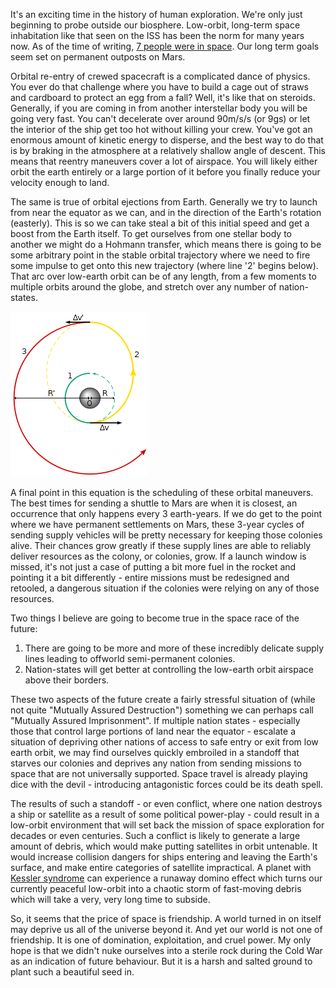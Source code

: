 It's an exciting time in the history of human exploration. We're only just beginning to probe outside our biosphere. Low-orbit, long-term space inhabitation like that seen on the ISS has been the norm for many years now. As of the time of writing, [7 people were in space]( https://www.howmanypeopleareinspacerightnow.com/). Our long term goals seem set on permanent outposts on Mars.

Orbital re-entry of crewed spacecraft is a complicated dance of physics. You ever do that challenge where you have to build a cage out of straws and cardboard to protect an egg from a fall? Well, it's like that on steroids. Generally, if you are coming in from another interstellar body you will be going very fast. You can't decelerate over around 90m/s/s (or 9gs) or let the interior of the ship get too hot without killing your crew. You've got an enormous amount of kinetic energy to disperse, and the best way to do that is by braking in the atmosphere at a relatively shallow angle of descent. This means that reentry maneuvers cover a lot of airspace. You will likely either orbit the earth entirely or a large portion of it before you finally reduce your velocity enough to land.

The same is true of orbital ejections from Earth. Generally we try to launch from near the equator as we can, and in the direction of the Earth's rotation (easterly). This is so we can take steal a bit of this initial speed and get a boost from the Earth itself. To get ourselves from one stellar body to another we might do a Hohmann transfer, which means there is going to be some arbitrary point in the stable orbital trajectory where we need to fire some impulse to get onto this new trajectory (where line '2' begins below). That arc over low-earth orbit can be of any length, from a few moments to multiple orbits around the globe, and stretch over any number of nation-states.

![A diagram of a Hohmann transfer, credit to WikiCommons](img/220px-Hohmann_transfer_orbit.svg.png)

A final point in this equation is the scheduling of these orbital maneuvers. The best times for sending a shuttle to Mars are when it is closest, an occurrence that only happens every 3 earth-years. If we do get to the point where we have permanent settlements on Mars, these 3-year cycles of sending supply vehicles will be pretty necessary for keeping those colonies alive. Their chances grow greatly if these supply lines are able to reliably deliver resources as the colony, or colonies, grow. If a launch window is missed, it's not just a case of putting a bit more fuel in the rocket and pointing it a bit differently - entire missions must be redesigned and retooled, a dangerous situation if the colonies were relying on any of those resources.

Two things I believe are going to become true in the space race of the future:

1) There are going to be more and more of these incredibly delicate supply lines leading to offworld semi-permanent colonies.
2) Nation-states will get better at controlling the low-earth orbit airspace above their borders.

These two aspects of the future create a fairly stressful situation of (while not quite "Mutually Assured Destruction") something we can perhaps call "Mutually Assured Imprisonment". If multiple nation states - especially those that control large portions of land near the equator - escalate a situation of depriving other nations of access to safe entry or exit from low earth orbit, we may find ourselves quickly embroiled in a standoff that starves our colonies and deprives any nation from sending missions to space that are not universally supported. Space travel is already playing dice with the devil - introducing antagonistic forces could be its death spell.

The results of such a standoff - or even conflict, where one nation destroys a ship or satellite as a result of some political power-play - could result in a low-orbit environment that will set back the mission of space exploration for decades or even centuries. Such a conflict is likely to generate a large amount of debris, which would make putting satellites in orbit untenable. It would increase collision dangers for ships entering and leaving the Earth's surface, and make entire categories of satellite impractical. A planet with [Kessler syndrome](https://en.wikipedia.org/wiki/Kessler_syndrome) can experience a runaway domino effect which turns our currently peaceful low-orbit into a chaotic storm of fast-moving debris which will take a very, very long time to subside.

So, it seems that the price of space is friendship. A world turned in on itself may deprive us all of the universe beyond it. And yet our world is not one of friendship. It is one of domination, exploitation, and cruel power. My only hope is that we didn't nuke ourselves into a sterile rock during the Cold War as an indication of future behaviour. But it is a harsh and salted ground to plant such a beautiful seed in.